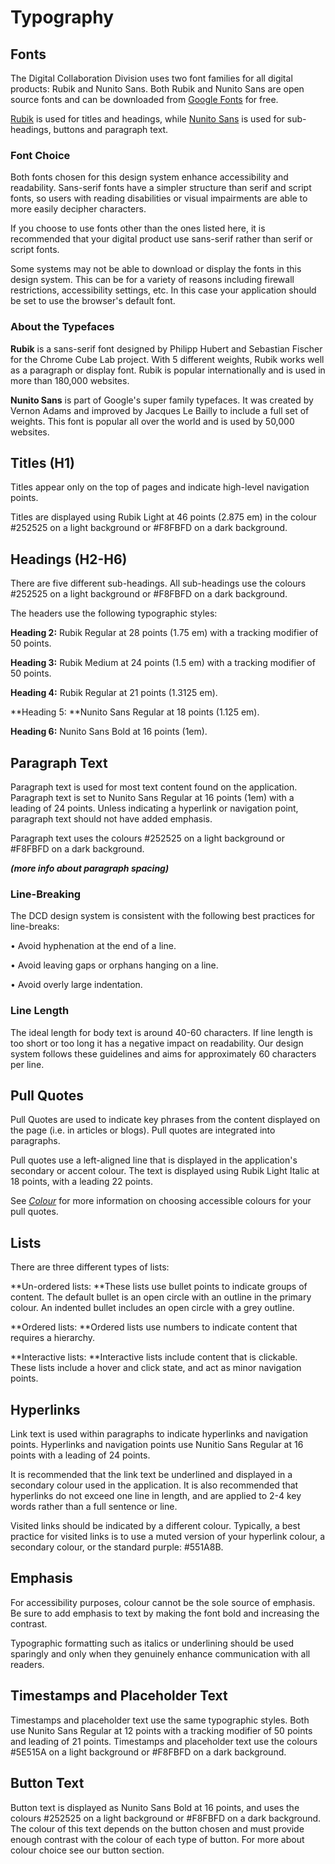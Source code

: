 # Typography

## Fonts

The Digital Collaboration Division uses two font families for all digital products: Rubik and Nunito Sans. Both Rubik and Nunito Sans are open source fonts and can be downloaded from [Google Fonts](https://fonts.google.com/) for free.

[Rubik](https://fonts.google.com/specimen/Rubik) is used for titles and headings, while [Nunito Sans](https://fonts.google.com/specimen/Nunito+Sans) is used for sub-headings, buttons and paragraph text.

### Font Choice

Both fonts chosen for this design system enhance accessibility and readability. Sans-serif fonts have a simpler structure than serif and script fonts, so users with reading disabilities or visual impairments are able to more easily decipher characters.

If you choose to use fonts other than the ones listed here, it is recommended that your digital product use sans-serif rather than serif or script fonts.

Some systems may not be able to download or display the fonts in this design system. This can be for a variety of reasons including firewall restrictions, accessibility settings, etc. In this case your application should be set to use the browser's default font.

### About the Typefaces

**Rubik** is a sans-serif font designed by Philipp Hubert and Sebastian Fischer for the Chrome Cube Lab project. With 5 different weights, Rubik works well as a paragraph or display font. Rubik is popular internationally and is used in more than 180,000 websites.

**Nunito Sans** is part of Google's super family typefaces. It was created by Vernon Adams and improved by Jacques Le Bailly to include a full set of weights. This font is popular all over the world and is used by 50,000 websites.

## Titles \(H1\)

Titles appear only on the top of pages and indicate high-level navigation points.

Titles are displayed using Rubik Light at 46 points \(2.875 em\) in the colour \#252525 on a light background or \#F8FBFD on a dark background.

## Headings \(H2-H6\)

There are five different sub-headings. All sub-headings use the colours \#252525 on a light background or \#F8FBFD on a dark background.

The headers use the following typographic styles:

**Heading 2:** Rubik Regular at 28 points \(1.75 em\) with a tracking modifier of 50 points.

**Heading 3:** Rubik Medium at 24 points \(1.5 em\) with a tracking modifier of 50 points.

**Heading 4:** Rubik Regular at 21 points \(1.3125 em\).

**Heading 5: **Nunito Sans Regular at 18 points \(1.125 em\).

**Heading 6:** Nunito Sans Bold at 16 points \(1em\).

## Paragraph Text

Paragraph text is used for most text content found on the application. Paragraph text is set to Nunito Sans Regular at 16 points \(1em\) with a leading of 24 points. Unless indicating a hyperlink or navigation point, paragraph text should not have added emphasis.

Paragraph text uses the colours \#252525 on a light background or \#F8FBFD on a dark background.

_**\(more info about paragraph spacing\)**_

### Line-Breaking

The DCD design system is consistent with the following best practices for line-breaks:

• Avoid hyphenation at the end of a line.

• Avoid leaving gaps or orphans hanging on a line.

• Avoid overly large indentation.

### Line Length

The ideal length for body text is around 40-60 characters. If line length is too short or too long it has a negative impact on readability. Our design system follows these guidelines and aims for approximately 60 characters per line.

## Pull Quotes

Pull Quotes are used to indicate key phrases from the content displayed on the page \(i.e. in articles or blogs\). Pull quotes are integrated into paragraphs.

Pull quotes use a left-aligned line that is displayed in the application's secondary or accent colour. The text is displayed using Rubik Light Italic at 18 points, with a leading 22 points.

See [_Colour_](colour.md) for more information on choosing accessible colours for your pull quotes.

## Lists

There are three different types of lists:

**Un-ordered lists: **These lists use bullet points to indicate groups of content. The default bullet is an open circle with an outline in the primary colour. An indented bullet includes an open circle with a grey outline.

**Ordered lists: **Ordered lists use numbers to indicate content that requires a hierarchy.

**Interactive lists: **Interactive lists include content that is clickable. These lists include a hover and click state, and act as minor navigation points.

## Hyperlinks

Link text is used within paragraphs to indicate hyperlinks and navigation points. Hyperlinks and navigation points use Nunitio Sans Regular at 16 points with a leading of 24 points.

It is recommended that the link text be underlined and displayed in a secondary colour used in the application. It is also recommended that hyperlinks do not exceed one line in length, and are applied to 2-4 key words rather than a full sentence or line.

Visited links should be indicated by a different colour. Typically, a best practice for visited links is to use a muted version of your hyperlink colour, a secondary colour, or the standard purple: \#551A8B.

## Emphasis

For accessibility purposes, colour cannot be the sole source of emphasis. Be sure to add emphasis to text by making the font bold and increasing the contrast.

Typographic formatting such as italics or underlining should be used sparingly and only when they genuinely enhance communication with all readers.

## Timestamps and Placeholder Text

Timestamps and placeholder text use the same typographic styles. Both use Nunito Sans Regular at 12 points with a tracking modifier of 50 points and leading of 21 points. Timestamps and placeholder text use the colours \#5E515A on a light background or \#F8FBFD on a dark background.

## Button Text

Button text is displayed as Nunito Sans Bold at 16 points, and uses the colours \#252525 on a light background or \#F8FBFD on a dark background. The colour of this text depends on the button chosen and must provide enough contrast with the colour of each type of button. For more about colour choice see our button section.

